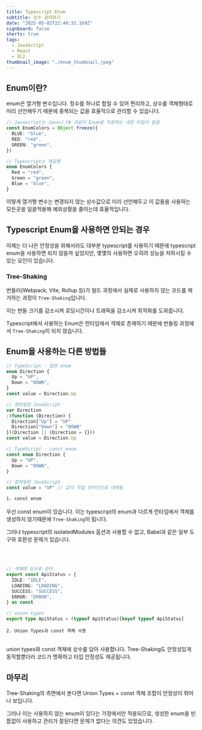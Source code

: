 ```yaml
---
title: Typescript Enum
subtitle: 상수 관리하기
date: "2025-05-02T22:40:32.169Z"
signboard: false
shorts: true
tags:
  - JavaScript
  - React
  - 회고
thumbnail_image: "./enum_thumbnail.jpeg"
---
```


## Enum이란?

enum은 열거형 변수입니다. 정수를 하나로 합칠 수 있어 편리하고, 상수를
객체형태로 미리 선언해두기 때문에 중복되는 값을 효율적으로 관리할 수 있습니다.

```typescript
// Javascript는 Java나 C# 과같이 Enum을 지원하는 내장 타입이 없음
const EnumColors = Object.freeze({
  BLUE: "blue",
  RED: "red",
  GREEN: "green",
})

// Typescript는 제공함
enum EnumColors {
  Red = "red",
  Green = "green",
  Blue = "blue",
}
```

이렇게 열거형 변수는 변경되지 않는 상수값으로 미리 선언해두고
이 값들을 사용하는 모든곳을 일괄적용해 예외상황을 줄이는데 효율적입니다.

## Typescript Enum을 사용하면 안되는 경우

이제는 더 나은 안정성을 위해서라도 대부분 typescript를 사용하기 때문에
typescript enum을 사용하면 되지 않을까 싶었지만, 몇몇의 사용하면
오히려 성능을 저하시킬 수 있는 요인이 있습니다.

### Tree-Shaking

번들러(Webpack, Vite, Rollup 등)가 빌드 과정에서 실제로 사용하지 않는
코드를 제거하는 과정이 `Tree-Shaking`입니다.

이는 번들 크기를 감소시켜 로딩시간이나 트래픽을 감소시켜 최적화를 도와줍니다.

Typescript에서 사용하는 Enum은 런타임에서 객체로 존재하기 때문에
번들링 과정에서 `Tree-Shaking`이 되지 않습니다.

## Enum을 사용하는 다른 방법들

```typescript
// TypeScript - 일반 enum
enum Direction {
  Up = "UP",
  Down = "DOWN",
}
const value = Direction.Up

// 컴파일된 JavaScript
var Direction
;(function (Direction) {
  Direction["Up"] = "UP"
  Direction["Down"] = "DOWN"
})(Direction || (Direction = {}))
const value = Direction.Up

// TypeScript - const enum
const enum Direction {
  Up = "UP",
  Down = "DOWN",
}

// 컴파일된 JavaScript
const value = "UP" // 값이 직접 인라인으로 대체됨
```

`1. const enum`<br/><br/>
우선 const enum이 있습니다. 이는 typescript의 enum과 다르게 런타임에서
객체를 생성하지 않기때문에 `Tree-Shaking`이 됩니다.

그러나 typescript의 isolatedModules 옵션과 사용할 수 없고, Babel과 같은 일부 도구와 호환성 문제가 있습니다.

<br/><br/>

```typescript
// 객체에 상수로 관리
export const ApiStatus = {
  IDLE: "IDLE",
  LOADING: "LOADING",
  SUCCESS: "SUCCESS",
  ERROR: "ERROR",
} as const

// union types
export type ApiStatus = (typeof ApiStatus)[keyof typeof ApiStatus]
```

`2. Union Types과 const 객체 사용`<br/><br/>

union types와 const 객체에 상수를 담아 사용합니다.
Tree-Shaking도 안정성있게 동작할뿐더러 코드가 명확하고 타입 안정성도 제공됩니다.

## 마무리

Tree-Shaking의 측면에서 본다면 Union Types + const 객체 조합이 안정성이 뛰어나 보입니다.

그러나 이는 사용하지 않는 enum이 있다는 가정에서만 적용되므로,
생성한 enum을 빈틈없이 사용하고 관리가 잘된다면 문제가 없다는 의견도 있었습니다.
